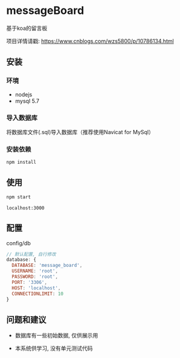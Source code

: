 # messageBoard
基于koa的留言板

项目详情请戳: https://www.cnblogs.com/wzs5800/p/10786134.html

## 安装

### 环境
- nodejs
- mysql 5.7

### 导入数据库

将数据库文件(.sql)导入数据库（推荐使用Navicat for MySql）

### 安装依赖

```js
npm install
```

## 使用

```js
npm start
```

```
localhost:3000
```

## 配置

config/db

```js
// 默认配置, 自行修改
database: {
  DATABASE: 'message_board',
  USERNAME: 'root',
  PASSWORD: 'root',
  PORT: '3306',
  HOST: 'localhost',
  CONNECTIONLIMIT: 10
}
```

## 问题和建议

- 数据库有一些初始数据, 仅供展示用

- 本系统供学习, 没有单元测试代码



